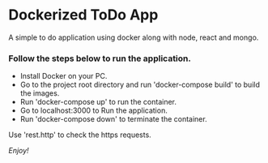 # Dockerized ToDo App
 A simple to do application using docker along with node, react and mongo.

### Follow the steps below to run the application.
- Install Docker on your PC.
- Go to the project root directory and run 'docker-compose build' to build the images.
- Run 'docker-compose up' to run the container.
- Go to localhost:3000 to Run the application.
- Run 'docker-compose down' to terminate the container.


Use 'rest.http' to check the https requests.

*Enjoy!*



